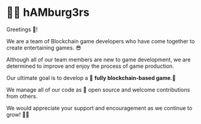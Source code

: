 # 🧔🏼 hAMburg3rs

Greetings 👋!

We are a team of Blockchain game developers who have come together to create entertaining games. 😎

Although all of our team members are new to game development, we are determined to improve and enjoy the process of game production.

Our ultimate goal is to develop a 🦾 **fully blockchain-based game**.🦿

We manage all of our code as 📂 open source and welcome contributions from others.

We would appreciate your support and encouragement as we continue to grow! 👊🏻
